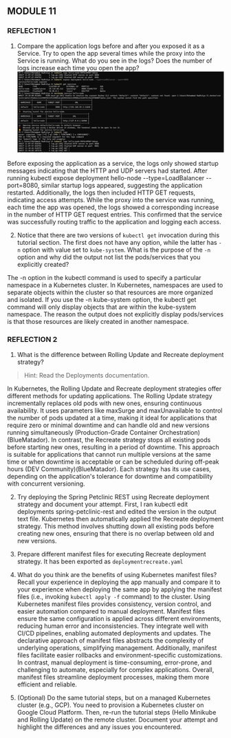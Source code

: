 ## MODULE 11
### REFLECTION 1
1.  Compare the application logs before and after you exposed it as a Service. Try to open the app several times while the proxy into the Service is running.
What do you see in the logs? Does the number of logs increase each time you open the app?
![alt text](logs.png)

Before exposing the application as a service, the logs only showed startup messages indicating that the HTTP and UDP servers had started. After running kubectl expose deployment hello-node --type=LoadBalancer --port=8080, similar startup logs appeared, suggesting the application restarted. Additionally, the logs then included HTTP GET requests, indicating access attempts. While the proxy into the service was running, each time the app was opened, the logs showed a corresponding increase in the number of HTTP GET request entries. This confirmed that the service was successfully routing traffic to the application and logging each access.

2. Notice that there are two versions of `kubectl get` invocation during this tutorial section. The first does not have any option, while the latter has `-n` option with value set to `kube-system`.
What is the purpose of the `-n` option and why did the output not list the pods/services that you explicitly created?

The -n option in the kubectl command is used to specify a particular namespace in a Kubernetes cluster. In Kubernetes, namespaces are used to separate objects within the cluster so that resources are more organized and isolated. If you use the -n kube-system option, the kubectl get command will only display objects that are within the kube-system namespace. The reason the output does not explicitly display pods/services is that those resources are likely created in another namespace.

### REFLECTION 2
1. What is the difference between Rolling Update and Recreate deployment strategy?
> Hint: Read the Deployments documentation.

In Kubernetes, the Rolling Update and Recreate deployment strategies offer different methods for updating applications. The Rolling Update strategy incrementally replaces old pods with new ones, ensuring continuous availability. It uses parameters like maxSurge and maxUnavailable to control the number of pods updated at a time, making it ideal for applications that require zero or minimal downtime and can handle old and new versions running simultaneously​ (Production-Grade Container Orchestration)​​ (BlueMatador)​. In contrast, the Recreate strategy stops all existing pods before starting new ones, resulting in a period of downtime. This approach is suitable for applications that cannot run multiple versions at the same time or when downtime is acceptable or can be scheduled during off-peak hours​ (DEV Community)​​ (BlueMatador)​. Each strategy has its use cases, depending on the application's tolerance for downtime and compatibility with concurrent versioning.

2. Try deploying the Spring Petclinic REST using Recreate deployment strategy and document
your attempt.
First, I ran kubectl edit deployments spring-petclinic-rest and edited the version in the output text file. Kubernetes then automatically applied the Recreate deployment strategy. This method involves shutting down all existing pods before creating new ones, ensuring that there is no overlap between old and new versions. 


3. Prepare different manifest files for executing Recreate deployment strategy.
It has been exported as `deploymentrecreate.yaml`

4. What do you think are the benefits of using Kubernetes manifest files? Recall your experience
in deploying the app manually and compare it to your experience when deploying the same app
by applying the manifest files (i.e., invoking `kubectl apply -f` command) to the cluster.
Using Kubernetes manifest files provides consistency, version control, and easier automation compared to manual deployment. Manifest files ensure the same configuration is applied across different environments, reducing human error and inconsistencies. They integrate well with CI/CD pipelines, enabling automated deployments and updates. The declarative approach of manifest files abstracts the complexity of underlying operations, simplifying management. Additionally, manifest files facilitate easier rollbacks and environment-specific customizations. In contrast, manual deployment is time-consuming, error-prone, and challenging to automate, especially for complex applications. Overall, manifest files streamline deployment processes, making them more efficient and reliable.

5. (Optional) Do the same tutorial steps, but on a managed Kubernetes cluster (e.g., GCP). You
need to provision a Kubernetes cluster on Google Cloud Platform. Then, re-run the tutorial steps
(Hello Minikube and Rolling Update) on the remote cluster. Document your attempt and highlight
the differences and any issues you encountered.
